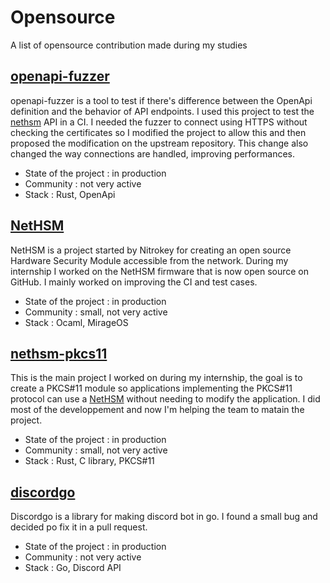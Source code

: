 # Opensource

A list of opensource contribution made during my studies

## [openapi-fuzzer](https://github.com/matusf/openapi-fuzzer)

openapi-fuzzer is a tool to test if there's difference between the OpenApi definition and the behavior of API endpoints. I used this project to test the [nethsm](https://github.com/Nitrokey/nethsm) API in a CI. I needed the fuzzer to connect using HTTPS without checking the certificates so I modified the project to allow this and then proposed the modification on the upstream repository. This change also changed the way connections are handled, improving performances.

- State of the project : in production
- Community : not very active
- Stack : Rust, OpenApi

## [NetHSM](https://github.com/Nitrokey/nethsm)

NetHSM is a project started by Nitrokey for creating an open source Hardware Security Module accessible from the network.
During my internship I worked on the NetHSM firmware that is now open source on GitHub. I mainly worked on improving the CI and test cases.

- State of the project : in production
- Community : small, not very active
- Stack : Ocaml, MirageOS

## [nethsm-pkcs11](https://github.com/Nitrokey/nethsm-pkcs11)

This is the main project I worked on during my internship, the goal is to create a PKCS#11 module so applications implementing the PKCS#11 protocol can use a [NetHSM](https://www.nitrokey.com/products/nethsm) without needing to modify the application. I did most of the developpement and now I'm helping the team to matain the project.

- State of the project : in production
- Community : small, not very active
- Stack : Rust, C library, PKCS#11

## [discordgo](https://github.com/bwmarrin/discordgo)

Discordgo is a library for making discord bot in go. I found a small bug and decided po fix it in a pull request.

- State of the project : in production
- Community : not very active
- Stack : Go, Discord API
